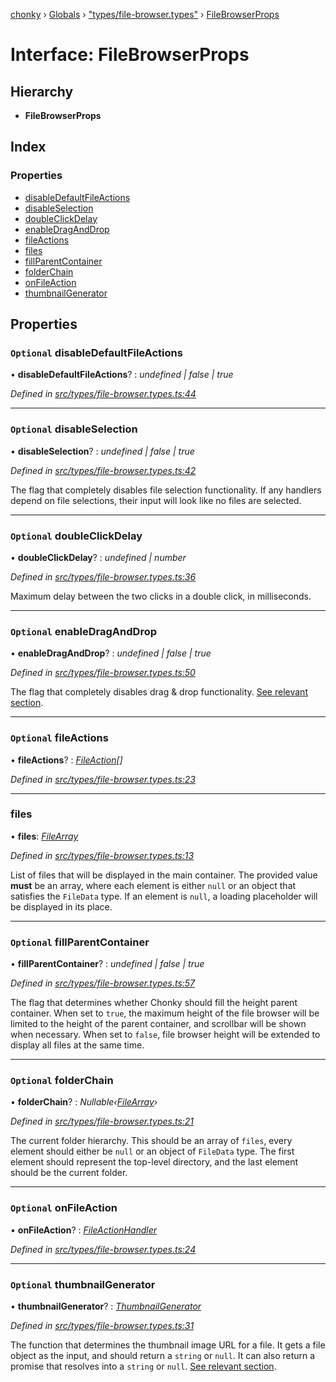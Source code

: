 [chonky](../README.md) › [Globals](../globals.md) › ["types/file-browser.types"](../modules/_types_file_browser_types_.md) › [FileBrowserProps](_types_file_browser_types_.filebrowserprops.md)

# Interface: FileBrowserProps

## Hierarchy

* **FileBrowserProps**

## Index

### Properties

* [disableDefaultFileActions](_types_file_browser_types_.filebrowserprops.md#optional-disabledefaultfileactions)
* [disableSelection](_types_file_browser_types_.filebrowserprops.md#optional-disableselection)
* [doubleClickDelay](_types_file_browser_types_.filebrowserprops.md#optional-doubleclickdelay)
* [enableDragAndDrop](_types_file_browser_types_.filebrowserprops.md#optional-enabledraganddrop)
* [fileActions](_types_file_browser_types_.filebrowserprops.md#optional-fileactions)
* [files](_types_file_browser_types_.filebrowserprops.md#files)
* [fillParentContainer](_types_file_browser_types_.filebrowserprops.md#optional-fillparentcontainer)
* [folderChain](_types_file_browser_types_.filebrowserprops.md#optional-folderchain)
* [onFileAction](_types_file_browser_types_.filebrowserprops.md#optional-onfileaction)
* [thumbnailGenerator](_types_file_browser_types_.filebrowserprops.md#optional-thumbnailgenerator)

## Properties

### `Optional` disableDefaultFileActions

• **disableDefaultFileActions**? : *undefined | false | true*

*Defined in [src/types/file-browser.types.ts:44](https://github.com/TimboKZ/Chonky/blob/bceb265/src/types/file-browser.types.ts#L44)*

___

### `Optional` disableSelection

• **disableSelection**? : *undefined | false | true*

*Defined in [src/types/file-browser.types.ts:42](https://github.com/TimboKZ/Chonky/blob/bceb265/src/types/file-browser.types.ts#L42)*

The flag that completely disables file selection functionality. If any handlers depend on file selections, their
input will look like no files are selected.

___

### `Optional` doubleClickDelay

• **doubleClickDelay**? : *undefined | number*

*Defined in [src/types/file-browser.types.ts:36](https://github.com/TimboKZ/Chonky/blob/bceb265/src/types/file-browser.types.ts#L36)*

Maximum delay between the two clicks in a double click, in milliseconds.

___

### `Optional` enableDragAndDrop

• **enableDragAndDrop**? : *undefined | false | true*

*Defined in [src/types/file-browser.types.ts:50](https://github.com/TimboKZ/Chonky/blob/bceb265/src/types/file-browser.types.ts#L50)*

The flag that completely disables drag & drop functionality.
[See relevant section](#section-managing-file-selection).

___

### `Optional` fileActions

• **fileActions**? : *[FileAction](_types_file_actions_types_.fileaction.md)[]*

*Defined in [src/types/file-browser.types.ts:23](https://github.com/TimboKZ/Chonky/blob/bceb265/src/types/file-browser.types.ts#L23)*

___

###  files

• **files**: *[FileArray](../modules/_types_files_types_.md#filearray)*

*Defined in [src/types/file-browser.types.ts:13](https://github.com/TimboKZ/Chonky/blob/bceb265/src/types/file-browser.types.ts#L13)*

List of files that will be displayed in the main container. The provided value
**must** be an array, where each element is either `null` or an object that
satisfies the `FileData` type. If an element is `null`, a loading placeholder
will be displayed in its place.

___

### `Optional` fillParentContainer

• **fillParentContainer**? : *undefined | false | true*

*Defined in [src/types/file-browser.types.ts:57](https://github.com/TimboKZ/Chonky/blob/bceb265/src/types/file-browser.types.ts#L57)*

The flag that determines whether Chonky should fill the height parent container. When set to `true`, the maximum
height of the file browser will be limited to the height of the parent container, and scrollbar will be shown
when necessary. When set to `false`, file browser height will be extended to display all files at the same time.

___

### `Optional` folderChain

• **folderChain**? : *Nullable‹[FileArray](../modules/_types_files_types_.md#filearray)›*

*Defined in [src/types/file-browser.types.ts:21](https://github.com/TimboKZ/Chonky/blob/bceb265/src/types/file-browser.types.ts#L21)*

The current folder hierarchy. This should be an array of `files`, every
element should either be `null` or an object of `FileData` type. The first
element should represent the top-level directory, and the last element
should be the current folder.

___

### `Optional` onFileAction

• **onFileAction**? : *[FileActionHandler](../modules/_types_file_actions_types_.md#fileactionhandler)*

*Defined in [src/types/file-browser.types.ts:24](https://github.com/TimboKZ/Chonky/blob/bceb265/src/types/file-browser.types.ts#L24)*

___

### `Optional` thumbnailGenerator

• **thumbnailGenerator**? : *[ThumbnailGenerator](../modules/_types_thumbnails_types_.md#thumbnailgenerator)*

*Defined in [src/types/file-browser.types.ts:31](https://github.com/TimboKZ/Chonky/blob/bceb265/src/types/file-browser.types.ts#L31)*

The function that determines the thumbnail image URL for a file. It gets a file object as the input, and
should return a `string` or `null`. It can also return a promise that resolves into a `string` or `null`.
[See relevant section](#section-displaying-file-thumbnails).
